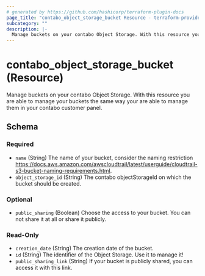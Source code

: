 ```yaml
---
# generated by https://github.com/hashicorp/terraform-plugin-docs
page_title: "contabo_object_storage_bucket Resource - terraform-provider-contabo-sdkv2"
subcategory: ""
description: |-
  Manage buckets on your contabo Object Storage. With this resource you are able to manage your buckets the same way your are able to manage them in your contabo customer panel.
---
```


# contabo_object_storage_bucket (Resource)

Manage buckets on your contabo Object Storage. With this resource you are able to manage your buckets the same way your are able to manage them in your contabo customer panel.



<!-- schema generated by tfplugindocs -->
## Schema

### Required

- `name` (String) The name of your bucket, consider the naming restriction https://docs.aws.amazon.com/awscloudtrail/latest/userguide/cloudtrail-s3-bucket-naming-requirements.html.
- `object_storage_id` (String) The contabo objectStorageId on which the bucket should be created.

### Optional

- `public_sharing` (Boolean) Choose the access to your bucket. You can not share it at all or share it publicly.

### Read-Only

- `creation_date` (String) The creation date of the bucket.
- `id` (String) The identifier of the Object Storage. Use it to manage it!
- `public_sharing_link` (String) If your bucket is publicly shared, you can access it with this link.


